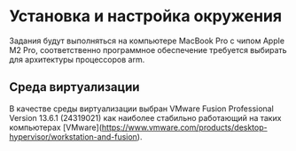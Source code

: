 # Установка и настройка окружения
Задания будут выполняться на компьютере MacBook Pro с чипом Apple M2 Pro, соответственно программное обеспечение требуется выбирать для архитектуры  процессоров arm.

## Среда виртуализации
В качестве среды виртуализации выбран VMware Fusion Professional Version 13.6.1 (24319021) как наиболее стабильно работающий на таких компьютерах \[VMware]\(https://www.vmware.com/products/desktop-hypervisor/workstation-and-fusion).